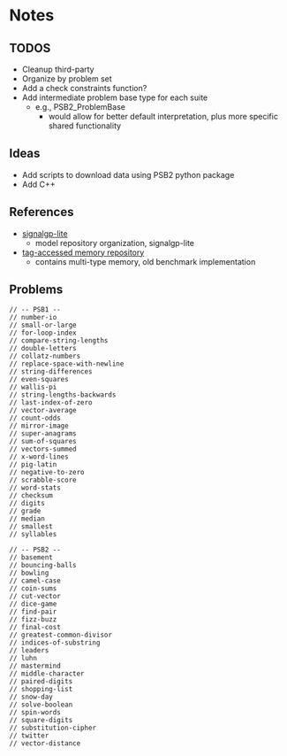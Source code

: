 # Notes

## TODOS

- Cleanup third-party
- Organize by problem set
- Add a check constraints function?
- Add intermediate problem base type for each suite
  - e.g., PSB2_ProblemBase
    - would allow for better default interpretation, plus more specific shared functionality

## Ideas

- Add scripts to download data using PSB2 python package
- Add C++

## References

- [signalgp-lite](https://github.com/mmore500/signalgp-lite)
  - model repository organization, signalgp-lite
- [tag-accessed memory repository](https://github.com/amlalejini/gp-tag-accessed-memory/blob/master/experiment/source/ProgSynthExperiment.h)
  - contains multi-type memory, old benchmark implementation

## Problems

```
// -- PSB1 --
// number-io
// small-or-large
// for-loop-index
// compare-string-lengths
// double-letters
// collatz-numbers
// replace-space-with-newline
// string-differences
// even-squares
// wallis-pi
// string-lengths-backwards
// last-index-of-zero
// vector-average
// count-odds
// mirror-image
// super-anagrams
// sum-of-squares
// vectors-summed
// x-word-lines
// pig-latin
// negative-to-zero
// scrabble-score
// word-stats
// checksum
// digits
// grade
// median
// smallest
// syllables

// -- PSB2 --
// basement
// bouncing-balls
// bowling
// camel-case
// coin-sums
// cut-vector
// dice-game
// find-pair
// fizz-buzz
// final-cost
// greatest-common-divisor
// indices-of-substring
// leaders
// luhn
// mastermind
// middle-character
// paired-digits
// shopping-list
// snow-day
// solve-boolean
// spin-words
// square-digits
// substitution-cipher
// twitter
// vector-distance
```